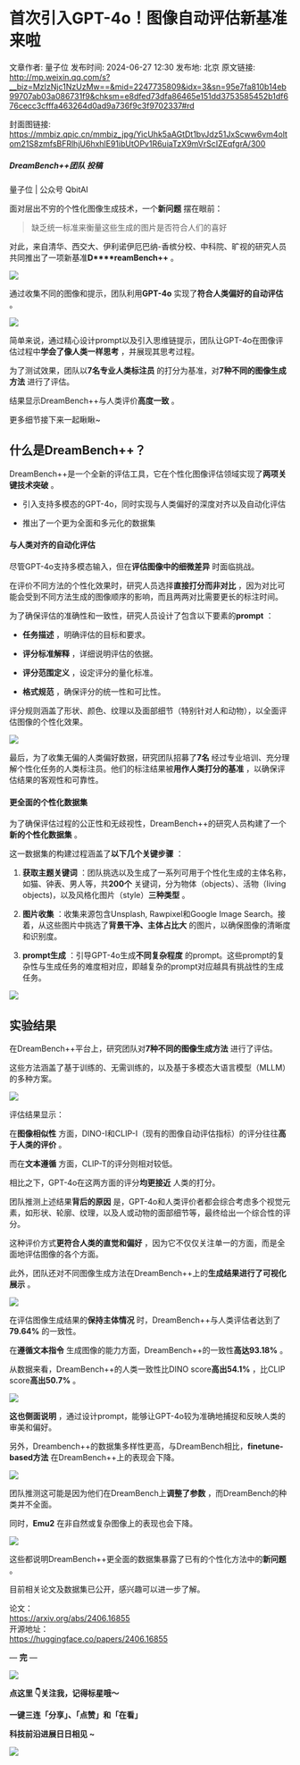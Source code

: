 # 首次引入GPT-4o！图像自动评估新基准来啦

文章作者: 量子位
发布时间: 2024-06-27 12:30
发布地: 北京
原文链接: http://mp.weixin.qq.com/s?__biz=MzIzNjc1NzUzMw==&mid=2247735809&idx=3&sn=95e7fa810b14eb99707ab03a086731f9&chksm=e8dfed73dfa86465e151dd3753585452b1df676cecc3cfffa463264d0ad9a736f9c3f9702337#rd

封面图链接: https://mmbiz.qpic.cn/mmbiz_jpg/YicUhk5aAGtDt1bvJdz51JxScww6vm4oltom21S8zmfsBFRlhjU6hxhlE91ibUtOPv1R6uiaTzX9mVrScIZEqfgrA/300

##### DreamBench++团队 投稿  
量子位 | 公众号 QbitAI

面对层出不穷的个性化图像生成技术，一个**新问题** 摆在眼前：

> 缺乏统一标准来衡量这些生成的图片是否符合人们的喜好

对此，来自清华、西交大、伊利诺伊厄巴纳-香槟分校、中科院、旷视的研究人员共同推出了一项新基准**D****reamBench++** 。

![](https://mmbiz.qpic.cn/mmbiz_png/YicUhk5aAGtDt1bvJdz51JxScww6vm4olyhRy7ftXmKvAoSnIjLGyux1nXa4OEIslpRJAcYJrGJDiayJL96icLb8A/640?wx_fmt=png&from=appmsg)

通过收集不同的图像和提示，团队利用**GPT-4o** 实现了**符合人类偏好的自动评估** 。

![](https://mmbiz.qpic.cn/mmbiz_png/YicUhk5aAGtDt1bvJdz51JxScww6vm4olYX1DOp0lOPDAMQ3TDgjmQRsSuSYXKicPGsXrQPsSnWwrelJPQWKvia5w/640?wx_fmt=png&from=appmsg)

简单来说，通过精心设计prompt以及引入思维链提示，团队让GPT-4o在图像评估过程中**学会了像人类一样思考** ，并展现其思考过程。

为了测试效果，团队以**7名专业人类标注员** 的打分为基准，对**7种不同的图像生成方法** 进行了评估。

结果显示DreamBench++与人类评价**高度一致** 。

更多细节接下来一起瞅瞅~

## 什么是DreamBench++？

DreamBench++是一个全新的评估工具，它在个性化图像评估领域实现了**两项关键技术突破** 。

  * 引入支持多模态的GPT-4o，同时实现与人类偏好的深度对齐以及自动化评估

  * 推出了一个更为全面和多元化的数据集

  

#### 与人类对齐的自动化评估

尽管GPT-4o支持多模态输入，但在**评估图像中的细微差异** 时面临挑战。

在评价不同方法的个性化效果时，研究人员选择**直接打分而非对比** ，因为对比可能会受到不同方法生成的图像顺序的影响，而且两两对比需要更长的标注时间。

为了确保评估的准确性和一致性，研究人员设计了包含以下要素的**prompt** ：

  * **任务描述** ，明确评估的目标和要求。

  * **评分标准解释** ，详细说明评估的依据。

  * **评分范围定义** ，设定评分的量化标准。

  * **格式规范** ，确保评分的统一性和可比性。

评分规则涵盖了形状、颜色、纹理以及面部细节（特别针对人和动物），以全面评估图像的个性化效果。

![](https://mmbiz.qpic.cn/mmbiz_png/YicUhk5aAGtAZlFOGX60f8kfU4zq3VxxXtWXiaNFOtkNPiafeCIq4RquYtr8yxlR3JO5ByuwJxHJZpzc10hyOFFmQ/640?wx_fmt=png&from=appmsg)

最后，为了收集无偏的人类偏好数据，研究团队招募了**7名** 经过专业培训、充分理解个性化任务的人类标注员。他们的标注结果被**用作人类打分的基准**
，以确保评估结果的客观性和可靠性。

#### 更全面的个性化数据集

为了确保评估过程的公正性和无歧视性，DreamBench++的研究人员构建了一个**新的个性化数据集** 。

这一数据集的构建过程涵盖了**以下几个关键步骤** ：

  1. **获取主题关键词** ：团队挑选以及生成了一系列可用于个性化生成的主体名称，如猫、钟表、男人等，共**200个** 关键词，分为物体（objects）、活物（living objects)，以及风格化图片（style）**三种类型** 。

  2. **图片收集** ：收集来源包含Unsplash, Rawpixel和Google Image Search。接着，从这些图片中挑选了**背景干净、主体占比大** 的图片，以确保图像的清晰度和识别度。

  3. **prompt生成** ：引导GPT-4o生成**不同复杂程度** 的prompt。这些prompt的复杂性与生成任务的难度相对应，即越复杂的prompt对应越具有挑战性的生成任务。

![](https://mmbiz.qpic.cn/mmbiz_png/YicUhk5aAGtAZlFOGX60f8kfU4zq3VxxXfyicA5dibo1wQ9tYUYxpTnJM5muhw7kQibhL1khD4kV9TxE9b7rw8RtWg/640?wx_fmt=png&from=appmsg)

## 实验结果

在DreamBench++平台上，研究团队对**7种不同的图像生成方法** 进行了评估。

这些方法涵盖了基于训练的、无需训练的，以及基于多模态大语言模型（MLLM）的多种方案。

![](https://mmbiz.qpic.cn/mmbiz_png/YicUhk5aAGtAZlFOGX60f8kfU4zq3VxxXKh4wgTaZZndLZRCGZmTqX0ibDeE7RibeuyO7nN3Tkx9qice9x65cFPVibQ/640?wx_fmt=png&from=appmsg)

评估结果显示：

在**图像相似性** 方面，DINO-I和CLIP-I（现有的图像自动评估指标）的评分往往**高于人类的评价** 。

而在**文本遵循** 方面，CLIP-T的评分则相对较低。

相比之下，GPT-4o在这两方面的评分**均更接近** 人类的打分。

团队推测上述结果**背后的原因**
是，GPT-4o和人类评价者都会综合考虑多个视觉元素，如形状、轮廓、纹理，以及人或动物的面部细节等，最终给出一个综合性的评分。

这种评价方式**更符合人类的直觉和偏好** ，因为它不仅仅关注单一的方面，而是全面地评估图像的各个方面。

此外，团队还对不同图像生成方法在DreamBench++上的**生成结果进行了可视化展示** 。

![](https://mmbiz.qpic.cn/mmbiz_png/YicUhk5aAGtAZlFOGX60f8kfU4zq3VxxXJQzdsjxusnUGzBH9YFQXuuI0uAdok6FYriaSBFEOq1usSJhib0axK3IQ/640?wx_fmt=png&from=appmsg)

在评估图像生成结果的**保持主体情况** 时，DreamBench++与人类评估者达到了**79.64%** 的一致性。

在**遵循文本指令** 生成图像的能力方面，DreamBench++的一致性**高达93.18%** 。

从数据来看，DreamBench++的人类一致性比DINO score**高出54.1%** ，比CLIP score**高出50.7%** 。

![](https://mmbiz.qpic.cn/mmbiz_png/YicUhk5aAGtAZlFOGX60f8kfU4zq3VxxXkRdOSrmZ3HnpqH2xiaMTTL3crFqn9RoVEWHvxPybtd1FMhvGFxCicfGQ/640?wx_fmt=png&from=appmsg)

**这也侧面说明** ，通过设计prompt，能够让GPT-4o较为准确地捕捉和反映人类的审美和偏好。

另外，Dreambench++的数据集多样性更高，与DreamBench相比，**finetune-based方法**
在DreamBench++上的表现会下降。

![](https://mmbiz.qpic.cn/mmbiz_png/YicUhk5aAGtAZlFOGX60f8kfU4zq3VxxXZYekcoXulQpd8cbcWiapm6NtaWwsrteIT1M4iaB75L2SibMmxN1yiaEvUA/640?wx_fmt=png&from=appmsg)

团队推测这可能是因为他们在DreamBench上**调整了参数** ，而DreamBench的种类并不全面。

同时，**Emu2** 在非自然或复杂图像上的表现也会下降。

![](https://mmbiz.qpic.cn/mmbiz_png/YicUhk5aAGtAZlFOGX60f8kfU4zq3VxxXicVqsDIyrCL2eanbtcTicCylTNFsylrt8WibiaUJUp4hhorbuDiahdLkdaA/640?wx_fmt=png&from=appmsg)

这些都说明DreamBench++更全面的数据集暴露了已有的个性化方法中的**新问题** 。

目前相关论文及数据集已公开，感兴趣可以进一步了解。

论文：  
https://arxiv.org/abs/2406.16855  
开源地址：  
https://huggingface.co/papers/2406.16855

— **完** —

![](https://mmbiz.qpic.cn/mmbiz_png/YicUhk5aAGtCic5s5xNYGvHXwg5FOje4o0H8FCAC42V9icPgXP13rSTjgPAqzicutIptiax3vwBcMzvufrwgWnkDbZA/640?wx_fmt=png&from=appmsg)

  

**点这里 👇关注我，记得标星哦～**

**一键三连「分享」、「点赞」和「在看」**

**科技前沿进展日日相见 ~**

![](https://mmbiz.qpic.cn/mmbiz_svg/g9RQicMD01M0tYoRQT2cMQRmPS5ZDyrrfzeksiay90KaDzlGBH61icqHxmgFKfvfXtVuwTHV740CDLAaXU1LIfZyoJEpYKcRIiaE/640?wx_fmt=svg)

  

  

